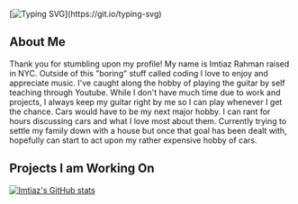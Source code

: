 [![Typing SVG](https://readme-typing-svg.demolab.com?font=Fira+Code&size=27&pause=200&width=435&lines=Hello!;Assalamu+alaikum!;Namaste!;Ni+Hao!;Hola!)](https://git.io/typing-svg)

## About Me

Thank you for stumbling upon my profile! My name is Imtiaz Rahman raised in NYC. Outside of this "boring" stuff called coding I love to enjoy and appreciate music. I've caught along the hobby of playing the guitar by self teaching through Youtube. While I don't have much time due to work and projects, I always keep my guitar right by me so I can play whenever I get the chance. Cars would have to be my next major hobby. I can rant for hours discussing cars and what I love most about them. Currently trying to settle my family down with a house but once that goal has been dealt with, hopefully can start to act upon my rather expensive hobby of cars. 

## Projects I am Working On


[![Imtiaz's GitHub stats](https://github-readme-stats.vercel.app/api?username=imtiaznyc1&hide=stars,prs&theme=dark)](https://github.com/anuraghazra/github-readme-stats)

<!--
**imtiaznyc1/imtiaznyc1** is a ✨ _special_ ✨ repository because its `README.md` (this file) appears on your GitHub profile.

Here are some ideas to get you started:

- 🔭 I’m currently working on ...
- 🌱 I’m currently learning ...
- 👯 I’m looking to collaborate on ...
- 🤔 I’m looking for help with ...
- 💬 Ask me about ...
- 📫 How to reach me: ...
- 😄 Pronouns: ...
- ⚡ Fun fact: ...
-->
